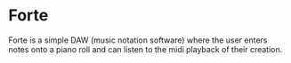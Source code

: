 # Forte
Forte is a simple DAW (music notation software) where the user enters notes onto a piano roll and can listen to the midi playback of their creation.
